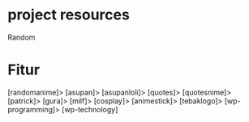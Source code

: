 # project resources
Random

# Fitur 
[randomanime]>
[asupan]>
[asupanloli]>
[quotes]>
[quotesnime]>
[patrick]>
[gura]>
[milf]>
[cosplay]>
[animestick]>
[tebaklogo]>
[wp-programming]>
[wp-technology]
